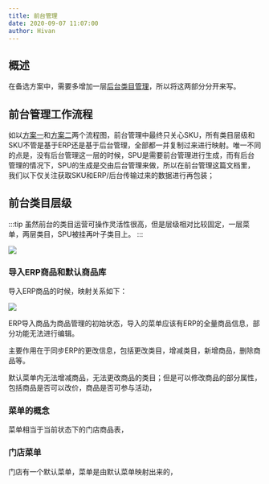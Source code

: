 ```yaml
---
title: 前台管理
date: 2020-09-07 11:07:00
author: Hivan
---
```


## 概述

在备选方案中，需要多增加一层[后台类目管理](./backstage.md)，所以将这两部分分开来写。

## 前台管理工作流程

如以[方案一](./category.md#方案一)和[方案二](./category.md#方案二)两个流程图，前台管理中最终只关心SKU，所有类目层级和SKU不管是基于ERP还是基于后台管理，全部都一并复制过来进行映射。唯一不同的点是，没有后台管理这一层的时候，SPU是需要前台管理进行生成，而有后台管理的情况下，SPU的生成是交由后台管理来做，所以在前台管理这篇文档里，我们以下仅关注获取SKU和ERP/后台传输过来的数据进行再包装；

## 前台类目层级

:::tip
虽然前台的类目运营可操作灵活性很高，但是层级相对比较固定，一层菜单，两层类目，SPU被挂再叶子类目上。
:::

![](http://qiniu.hivan.me/mweb/2020-09/15994584337451.jpg)

### 导入ERP商品和默认商品库

导入ERP商品的时候，映射关系如下：

![](http://qiniu.hivan.me/mweb/2020-09/15994605366540.jpg)

ERP导入商品为商品管理的初始状态，导入的菜单应该有ERP的全量商品信息，部分功能无法进行编辑。

主要作用在于同步ERP的更改信息，包括更改类目，增减类目，新增商品，删除商品等。

默认菜单内无法增减商品，无法更改商品的类目；但是可以修改商品的部分属性，包括商品是否可以改价，商品是否可参与活动，

### 菜单的概念

菜单相当于当前状态下的门店商品表，

### 门店菜单

门店有一个默认菜单，菜单是由默认菜单映射出来的，








